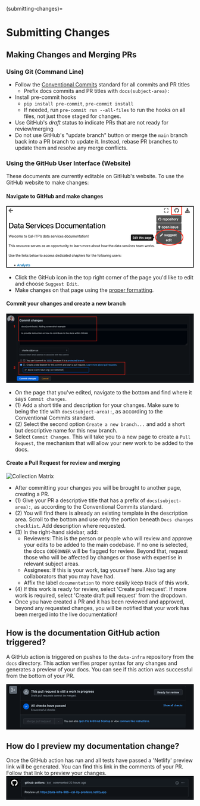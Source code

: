(submitting-changes)=
# Submitting Changes

## Making Changes and Merging PRs

### Using Git (Command Line)

* Follow the [Conventional Commits](https://www.conventionalcommits.org/en/v1.0.0/) standard for all commits and PR titles
  * Prefix docs commits and PR titles with `docs(subject-area):`
* Install pre-commit hooks
  * `pip install pre-commit`, `pre-commit install`
  * If needed, run `pre-commit run --all-files` to run the hooks on all files, not just those staged for changes.
* Use GitHub's *draft* status to indicate PRs that are not ready for review/merging
* Do not use GitHub's "update branch" button or merge the `main` branch back into a PR branch to update it. Instead, rebase PR branches to update them and resolve any merge conflicts.

### Using the GitHub User Interface (Website)
These documents are currently editable on GitHub's website. To use the GitHub website to make changes:
#### Navigate to GitHub and make changes
![Collection Matrix](assets/suggest-edit.png)
* Click the GitHub icon in the top right corner of the page you'd like to edit and choose `Suggest Edit`.
* Make changes on that page using the [proper formatting](content-types).
#### Commit your changes and create a new branch
![Collection Matrix](assets/commit-screenshot.png)
* On the page that you've edited, navigate to the bottom and find where it says `Commit changes`.
* (1) Add a short title and description for your changes. Make sure to being the title with `docs(subject-area):`, as according to the Conventional Commits standard.
* (2) Select the second option `Create a new branch...` and add a short but descriptive name for this new branch.
* Select `Commit Changes`. This will take you to a new page to create a `Pull Request`, the mechanism that will allow your new work to be added to the docs.
#### Create a Pull Request for review and merging
![Collection Matrix](pr-screenshot.png)
* After committing your changes you will be brought to another page, creating a PR.
* (1) Give your PR a descriptive title that has a prefix of `docs(subject-area):`, as according to the Conventional Commits standard.
* (2) You will find there is already an existing template in the description area. Scroll to the bottom and use only the portion beneath `Docs changes checklist`. Add description where requested.
* (3) In the right-hand sidebar, add:
  * Reviewers: This is the person or people who will review and approve your edits to be added to the main codebase. If no one is selected, the docs `CODEOWNER` will be flagged for review. Beyond that, request those who will be affected by changes or those with expertise in relevant subject areas.
  * Assignees: If this is your work, tag yourself here. Also tag any collaborators that you may have had.
  * Affix the label `documentation` to more easily keep track of this work.
* (4) If this work is ready for review, select 'Create pull request'. If more work is required, select 'Create draft pull request' from the dropdown.
* Once you have created a PR and it has been reviewed and approved, beyond any requested changes, you will be notified that your work has been merged into the live documentation!

## How is the documentation GitHub action triggered?
A GitHub action is triggered on pushes to the `data-infra` repository from the `docs` directory. This action verifies proper syntax for any changes and generates a preview of your docs. You can see if this action was successful from the bottom of your PR.

![Collection Matrix](assets/gh-action.png)

## How do I preview my documentation change?
Once the GitHub action has run and all tests have passed a 'Netlify' preview link will be generated. You can find this link in the comments of your PR. Follow that link to preview your changes.
![Collection Matrix](assets/netlify-link.png)
